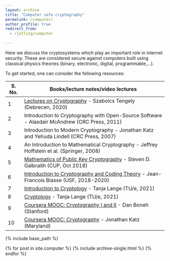 ```yaml
---
layout: archive
title: "Computer safe cryptography"
permalink: /computer/
author_profile: true
redirect_from:
  - /jotting/computer
  
---
```


Here we discuss the cryptosystems which play an important role in internet security. These are considered secure against computers built using classical physics theories (binary, electronic, digital, programmable,...).

To get started, one can consider the following resources:

|S. No.| Books/lecture notes/video lectures |
|------|----------|
|1 | [Lectures on Cryptography](https://shrek.unideb.hu/~tengely/crypto/webwork-mini.html) - Szabolcs Tengely (Debrecen, 2020)|
|2 | Introduction to Cryptography with Open-Source Software - Alasdair McAndrew (CRC Press, 2011)|
|3 | Introduction to Modern Cryptography -  Jonathan Katz and Yehuda Lindell (CRC Press, 2007) |
|4 | An Introduction to Mathematical Cryptography - Jeffrey Hoffstein et al. (Springer, 2008) |
|5 | [Mathematics of Public Key Cryptography](https://www.math.auckland.ac.nz/~sgal018/crypto-book/crypto-book.html) - Steven D. Galbraith (CUP, Oct 2018)|
|6 | [Introduction to Cryptography and Coding Theory](https://www.usf-crypto.org/mad-4471/) - Jean-Francois Biasse (USF, 2018-2020) |
|7 | [Introduction to Cryptology](https://www.hyperelliptic.org/tanja/teaching/CS21/) - Tanja Lange (TU/e, 2021) |
|8 | [Cryptology](https://www.hyperelliptic.org/tanja/teaching/crypto21/) - Tanja Lange (TU/e, 2021) |
|9| [Coursera MOOC: Cryptography I and II](https://www.coursera.org/instructor/~774) - Dan Boneh (Stanford) |
|10| [Coursera MOOC: Cryptography](https://www.coursera.org/instructor/~79127) - Jonathan Katz (Maryland) |

<!---- Matasano, [Cryptopals Challenges](https://cryptopals.com/) ---->

{% include base_path %}


{% for post in site.computer %}
  {% include archive-single.html %}
{% endfor %}
